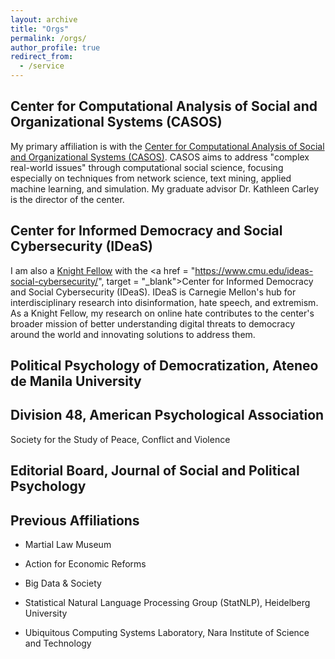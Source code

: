 ```yaml
---
layout: archive
title: "Orgs"
permalink: /orgs/
author_profile: true
redirect_from:
  - /service
---
```


<!-- {% include base_path %} -->

## Center for Computational Analysis of Social and Organizational Systems (CASOS)
My primary affiliation is with the <a href = "https://www.cmu.edu/casos-center/" target = "_blank">Center for Computational Analysis of Social and Organizational Systems (CASOS)</a>. CASOS aims to address "complex real-world issues" through computational social science, focusing especially on techniques from network science, text mining, applied machine learning, and simulation. My graduate advisor Dr. Kathleen Carley is the director of the center. 

## Center for Informed Democracy and Social Cybersecurity (IDeaS)
I am also a <a href = "https://www.cmu.edu/ideas-social-cybersecurity/people/knight-fellows.html" target = "_blank">Knight Fellow</a> with the <a href = "https://www.cmu.edu/ideas-social-cybersecurity/", target = "_blank">Center for Informed Democracy and Social Cybersecurity (IDeaS)</a>. IDeaS is Carnegie Mellon's hub for interdisciplinary research into disinformation, hate speech, and extremism. As a Knight Fellow, my research on online hate contributes to the center's broader mission of better understanding digital threats to democracy around the world and innovating solutions to address them. 

## Political Psychology of Democratization, Ateneo de Manila University


## Division 48, American Psychological Association
Society for the Study of Peace, Conflict and Violence

## Editorial Board, Journal of Social and Political Psychology

## Previous Affiliations
* Martial Law Museum

* Action for Economic Reforms

* Big Data & Society

* Statistical Natural Language Processing Group (StatNLP), Heidelberg University

* Ubiquitous Computing Systems Laboratory, Nara Institute of Science and Technology

